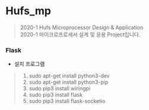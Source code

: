 # Hufs_mp
> 2020-1 Hufs Microprocessor Design &amp; Application <br>
> 2020-1 마이크로프로세서 설계 및 응용 Project입니다. <br>

### Flask
* 설치 프로그램
> 1. sudo apt-get install python3-dev
> 2. sudo apt-get install python3-pip
> 3. sudo pip3 install wiringpi
> 4. sudo pip3 install flask
> 5. sudo pip3 install flask-socketio
